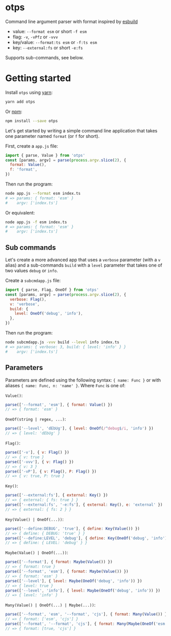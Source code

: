 # otps

Command line argument parser with format inspired by [esbuild]

- value: `--format esm` or short `-f esm`
- flag: `-v`, `-vPfz` or `-vvv`
- key/value: `--format:ts esm` or `-f:ts esm`
- key: `--external:fs` or short `-e:fs`

Supports sub-commands, see below.

[esbuild]: https://esbuild.github.io/

# Getting started

Install `otps` using [yarn]:

```sh
yarn add otps
```

Or [npm]:

```sh
npm install --save otps
```

[yarn]: https://yarn.pm/otps
[npm]: https://www.npmjs.com/package/otps

Let's get started by writing a simple command line application that takes one
parameter named `format` (or `f` for short).

First, create a `app.js` file:

```js
import { parse, Value } from 'otps'
const [params, argv] = parse(process.argv.slice(2), {
  format: Value(),
  f: 'format',
})
```

Then run the program:

```sh
node app.js --format esm index.ts
# => params: { format: 'esm' }
#    argv: ['index.ts']
```

Or equivalent:

```sh
node app.js -f esm index.ts
# => params: { format: 'esm' }
#    argv: ['index.ts']
```

## Sub commands

Let's create a more advanced app that uses a `verbose` parameter (with a `v`
alias) and a sub-commands `build` with a `level` parameter that takes one of
two values `debug` or `info`.

Create a `subcmdapp.js` file:

```js
import { parse, Flag, OneOf } from 'otps'
const [params, argv] = parse(process.argv.slice(2), {
  verbose: Flag(),
  v: 'verbose',
  build: {
    level: OneOf('debug', 'info'),
  },
})
```

Then run the program:

```sh
node subcmdapp.js -vvv build --level info index.ts
# => params: { verbose: 3, build: { level: 'info' } }
#    argv: ['index.ts']
```

## Parameters

Parameters are defined using the following syntax: `{ name: Func }` or with aliases `{ name: Func, n: 'name' }`. Where `Func` is one of:

`Value()`:

```js
parse(['--format', 'esm'], { format: Value() })
// => { format: 'esm' }
```

`OneOf(string | regex, ...)`:

```js
parse(['--level', 'dEbUg'], { level: OneOf(/^debug$/i, 'info') })
// => { level: 'dEbUg' }
```

`Flag()`:

```js
parse(['-v'], { v: Flag() })
// => { v: true }
parse(['-vvv'], { v: Flag() })
// => { v: 3 }
parse(['-vP'], { v: Flag(), P: Flag() })
// => { v: true, P: true }
```

`Key()`:

```js
parse(['--external:fs'], { external: Key() })
// => { external: { fs: true } }
parse(['--external:fs', '-e:fs'], { external: Key(), e: 'external' })
// => { external: { fs: 2 } }
```

`Key(Value() | OneOf(...))`:

```js
parse(['--define:DEBUG', 'true'], { define: Key(Value()) })
// => { define: { DEBUG: 'true' } }
parse(['--define:LEVEL', 'debug'], { define: Key(OneOf('debug', 'info')) })
// => { define: { LEVEL: 'debug' } }
```

`Maybe(Value() | OneOf(...))`:

```js
parse(['--format'], { format: Maybe(Value()) })
// => { format: true }
parse(['--format', 'esm'], { format: Maybe(Value()) })
// => { format: 'esm' }
parse(['--level'], { level: Maybe(OneOf('debug', 'info')) })
// => { level: true }
parse(['--level', 'info'], { level: Maybe(OneOf('debug', 'info')) })
// => { level: 'info' }
```

`Many(Value() | OneOf(...) | Maybe(...))`:

```js
parse(['--format', 'esm', '--format', 'cjs'], { format: Many(Value()) })
// => { format: ['esm', 'cjs'] }
parse(['--format', '--format', 'cjs'], { format: Many(Maybe(OneOf('esm', 'cjs'))) })
// => { format: [true, 'cjs'] }
```
